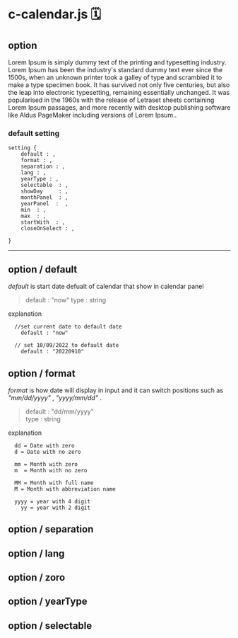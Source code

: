 # c-calendar.js 🗓️
## option
<p>Lorem Ipsum is simply dummy text of the printing and typesetting industry. Lorem Ipsum has been the industry's standard dummy text ever since the 1500s, when an unknown printer took a galley of type and scrambled it to make a type specimen book. It has survived not only five centuries, but also the leap into electronic typesetting, remaining essentially unchanged. It was popularised in the 1960s with the release of Letraset sheets containing Lorem Ipsum passages, and more recently with desktop publishing software like Aldus PageMaker including versions of Lorem Ipsum..</p>

### default setting

    setting {
        default : ,   
        format : ,        
        separation : ,      
        lang : ,                      
        yearType : ,         
        selectable  : ,      
        showDay     : ,      
        monthPanel  : ,          
        yearPanel  :  ,     
        min  : ,           
        max  : ,             
        startWith  : ,       
        closeOnSelect : , 
        
    }

------
## option / default  
  
  *default* is start date defualt of calendar that show in calendar panel  
  
  >default : "now"
  >type : string
      
   explanation 
   
      //set current date to default date 
        default : "now" 

      // set 10/09/2022 to default date 
        default : "20220910" 
      

## option / format

  *format* is how date will display in input  and it can switch positions such as *"mm/dd/yyyy"* , *"yyyy/mm/dd"* . 
  
  >default : "dd/mm/yyyy"  
  >type : string

   explanation 
    
      dd = Date with zero
      d = Date with no zero
      
      mm = Month with zero
      m  = Month with no zero
      
      MM = Month with full name
      M = Month with abbreviation name
      
      yyyy = year with 4 digit
        yy = year with 2 digit
        
        
## option / separation

## option / lang

## option / zoro

## option / yearType

## option / selectable
